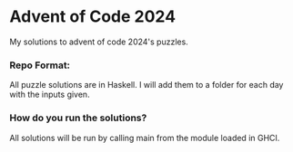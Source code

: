 # Advent of Code 2024
My solutions to advent of code 2024's puzzles.

### Repo Format:
All puzzle solutions are in Haskell. 
I will add them to a folder for each day with the inputs given. 

### How do you run the solutions? 
All solutions will be run by calling main from the module loaded in GHCI. 
